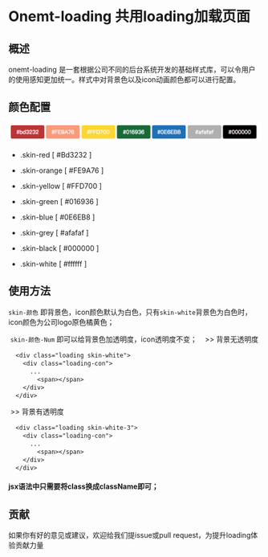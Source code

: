 Onemt-loading 共用loading加载页面
====

## 概述

onemt-loading 是一套根据公司不同的后台系统开发的基础样式库，可以令用户的使用感知更加统一。样式中对背景色以及icon动画颜色都可以进行配置。


## 颜色配置

![](https://raw.githubusercontent.com/UEDNewbie/onemt-loading/develop/static/image/theme-color.jpg)
- .skin-red [ #Bd3232 ]

- .skin-orange [ #FE9A76 ]

- .skin-yellow [ #FFD700 ]

- .skin-green [ #016936 ]

- .skin-blue [ #0E6EB8 ]

- .skin-grey [ #afafaf ]

- .skin-black [ #000000 ]

- .skin-white [ #ffffff ]

## 使用方法
  `skin-颜色` 即背景色，icon颜色默认为白色，只有`skin-white`背景色为白色时，icon颜色为公司logo原色橘黄色；
  
  `skin-颜色-Num` 即可以给背景色加透明度，icon透明度不变；
  
  >> 背景无透明度
```
  <div class="loading skin-white">
    <div class="loading-con">
      ...
        <span></span>
    </div>
  </div>
```
  >> 背景有透明度
```
  <div class="loading skin-white-3">
    <div class="loading-con">
      ...
        <span></span>
    </div>
  </div>
```
#### jsx语法中只需要将class换成className即可；
## 贡献

如果你有好的意见或建议，欢迎给我们提issue或pull request，为提升loading体验贡献力量
